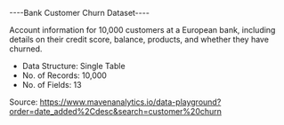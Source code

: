 ----Bank Customer Churn Dataset----

Account information for 10,000 customers at a European bank, including details on their credit score, balance, products, and whether they have churned.

- Data Structure: Single Table
- No. of Records: 10,000
- No. of Fields: 13

Source: https://www.mavenanalytics.io/data-playground?order=date_added%2Cdesc&search=customer%20churn
